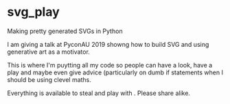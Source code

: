 # svg_play
Making pretty generated SVGs in Python

I am giving a talk at PyconAU 2019 showng how to build SVG and using generative art as a motivator. 

This is where I'm puytting all my code so people can have a look, have a play and maybe even give advice (particularly on dumb if statements 
when I should be using clevel maths.

Everything is available to steal and play with . Please share alike.
